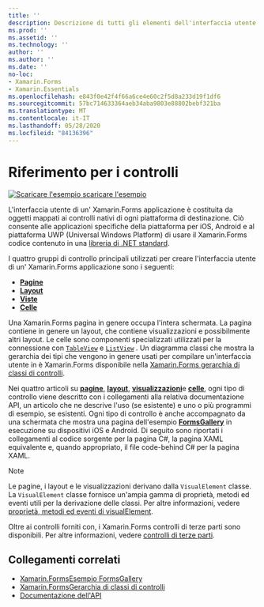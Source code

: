 ```yaml
---
title: ''
description: Descrizione di tutti gli elementi dell'interfaccia utente utilizzati per la costruzione di un' Xamarin.Forms applicazione. Questo articolo elenca i gruppi di controllo che costituiscono l'interfaccia utente di un' Xamarin.Forms applicazione.
ms.prod: ''
ms.assetid: ''
ms.technology: ''
author: ''
ms.author: ''
ms.date: ''
no-loc:
- Xamarin.Forms
- Xamarin.Essentials
ms.openlocfilehash: e843f0e42f4f66a6ce4e60c2f5d8a233d19f1df6
ms.sourcegitcommit: 57bc714633364aeb34aba9803e88802bebf321ba
ms.translationtype: MT
ms.contentlocale: it-IT
ms.lasthandoff: 05/28/2020
ms.locfileid: "84136396"
---
```

# <a name="controls-reference"></a>Riferimento per i controlli

[![Scaricare ](~/media/shared/download.png) l'esempio scaricare l'esempio](https://docs.microsoft.com/samples/xamarin/xamarin-forms-samples/formsgallery/)

L'interfaccia utente di un' Xamarin.Forms applicazione è costituita da oggetti mappati ai controlli nativi di ogni piattaforma di destinazione. Ciò consente alle applicazioni specifiche della piattaforma per iOS, Android e al piattaforma UWP (Universal Windows Platform) di usare il Xamarin.Forms codice contenuto in una [libreria di .NET standard](~/cross-platform/app-fundamentals/net-standard.md).

I quattro gruppi di controllo principali utilizzati per creare l'interfaccia utente di un' Xamarin.Forms applicazione sono i seguenti:

- [**Pagine**](pages.md)
- [**Layout**](layouts.md)
- [**Viste**](views.md)
- [**Celle**](cells.md)

Una Xamarin.Forms pagina in genere occupa l'intera schermata. La pagina contiene in genere un layout, che contiene visualizzazioni e possibilmente altri layout. Le celle sono componenti specializzati utilizzati per la connessione con [`TableView`](views.md#tableview) e [`ListView`](views.md#listview) . Un diagramma classi che mostra la gerarchia dei tipi che vengono in genere usati per compilare un'interfaccia utente in è Xamarin.Forms disponibile nella [ Xamarin.Forms gerarchia di classi di controlli](~/xamarin-forms/internals/class-hierarchy.md).

Nei quattro articoli su [**pagine**](pages.md), [**layout**](layouts.md), [**visualizzazioni**](views.md)e [**celle**](cells.md), ogni tipo di controllo viene descritto con i collegamenti alla relativa documentazione API, un articolo che ne descrive l'uso (se esistente) e uno o più programmi di esempio, se esistenti. Ogni tipo di controllo è anche accompagnato da una schermata che mostra una pagina dell'esempio [**FormsGallery**](https://docs.microsoft.com/samples/xamarin/xamarin-forms-samples/formsgallery) in esecuzione su dispositivi iOS e Android. Di seguito sono riportati i collegamenti al codice sorgente per la pagina C#, la pagina XAML equivalente e, quando appropriato, il file code-behind C# per la pagina XAML.

> [!NOTE]
> Le pagine, i layout e le visualizzazioni derivano dalla `VisualElement` classe. La `VisualElement` classe fornisce un'ampia gamma di proprietà, metodi ed eventi utili per la derivazione delle classi. Per altre informazioni, vedere [proprietà, metodi ed eventi di visualElement](common-properties.md).

Oltre ai controlli forniti con, i Xamarin.Forms controlli di terze parti sono disponibili. Per altre informazioni, vedere [controlli di terze parti](thirdparty.md).

## <a name="related-links"></a>Collegamenti correlati

- [Xamarin.FormsEsempio FormsGallery](https://docs.microsoft.com/samples/xamarin/xamarin-forms-samples/formsgallery)
- [Xamarin.FormsGerarchia di classi di controlli](~/xamarin-forms/internals/class-hierarchy.md)
- [Documentazione dell'API](https://docs.microsoft.com/dotnet/api/xamarin.forms?view=xamarin-forms)
